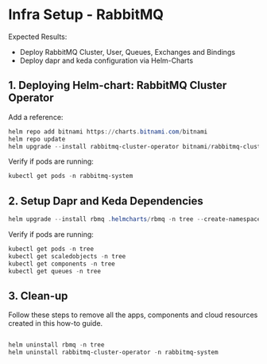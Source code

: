 # Infra Setup - RabbitMQ

Expected Results:

- Deploy RabbitMQ Cluster, User, Queues, Exchanges and Bindings
- Deploy dapr and keda configuration via Helm-Charts

## 1. Deploying Helm-chart: RabbitMQ Cluster Operator

Add a reference:

```powershell
helm repo add bitnami https://charts.bitnami.com/bitnami
helm repo update
helm upgrade --install rabbitmq-cluster-operator bitnami/rabbitmq-cluster-operator -n rabbitmq-system --create-namespace
```

Verify if pods are running:

```powershell
kubectl get pods -n rabbitmq-system
```

## 2. Setup Dapr and Keda Dependencies

```powershell
helm upgrade --install rbmq .helmcharts/rbmq -n tree --create-namespace
```

Verify if pods are running:

```powershell
kubectl get pods -n tree
kubectl get scaledobjects -n tree
kubectl get components -n tree
kubectl get queues -n tree
```

## 3. Clean-up

Follow these steps to remove all the apps, components and cloud resources created in this how-to guide.

```powershell

helm uninstall rbmq -n tree
helm uninstall rabbitmq-cluster-operator -n rabbitmq-system

```
